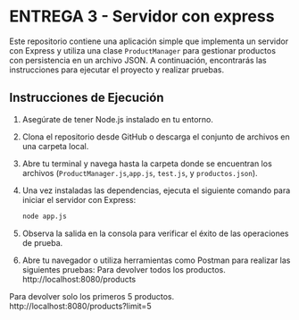 # ENTREGA 3 - Servidor con express
Este repositorio contiene una aplicación simple que implementa un servidor con Express y utiliza una clase `ProductManager` para gestionar productos con persistencia en un archivo JSON. A continuación, encontrarás las instrucciones para ejecutar el proyecto y realizar pruebas.


## Instrucciones de Ejecución

1. Asegúrate de tener Node.js instalado en tu entorno.

2. Clona el repositorio desde GitHub o descarga el conjunto de archivos en una carpeta local.

3. Abre tu terminal y navega hasta la carpeta donde se encuentran los archivos (`ProductManager.js`,`app.js`, `test.js`, y `productos.json`).

4. Una vez instaladas las dependencias, ejecuta el siguiente comando para iniciar el servidor con Express:
    ```bash
    node app.js
    ```
5. Observa la salida en la consola para verificar el éxito de las operaciones de prueba.

6. Abre tu navegador o utiliza herramientas como Postman para realizar las siguientes pruebas:
Para devolver todos los productos.
http://localhost:8080/products


Para devolver solo los primeros 5 productos.
http://localhost:8080/products?limit=5



